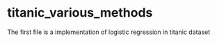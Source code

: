 # titanic_various_methods

The first file is a implementation of logistic regression in titanic dataset
